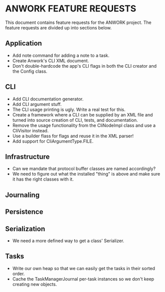 # ANWORK FEATURE REQUESTS

This document contains feature requests for the ANWORK project. The feature requests are divided up
into sections below.

## Application
- Add note command for adding a note to a task.
- Create Anwork's CLI XML document.
- Don't double-hardcode the app's CLI flags in both the CLI creator and the Config class.

## CLI
- Add CLI documentation generator.
- Add CLI argument stuff.
- The CLI usage printing is ugly. Write a real test for this.
- Create a framework where a CLI can be supplied by an XML file and turned into
  source creation of CLI, tests, and documentation.
- Remove the usage functionality from the CliNodeImpl class and use a CliVisitor instead.
- Use a builder flass for flags and reuse it in the XML parser!
- Add support for CliArgumentType.FILE.

## Infrastructure
- Can we mandate that protocol buffer classes are named accordingly?
- We need to figure out what the installed "thing" is above and make sure it has the right classes with it.

## Journaling

## Persistence

## Serialization
- We need a more defined way to get a class' Serializer.

## Tasks
- Write our own heap so that we can easily get the tasks in their sorted order.
- Cache the TaskManagerJournal per-task instances so we don't keep creating new objects.